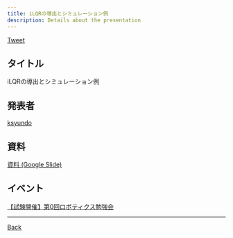```yaml
---
title: iLQRの導出とシミュレーション例
description: Details about the presentation
---
```


<link rel="shortcut icon" type="image/x-icon" href="/favicon.ico?">

<a href="https://twitter.com/share?ref_src=twsrc%5Etfw" class="twitter-share-button" data-show-count="false">Tweet</a><script async src="https://platform.twitter.com/widgets.js" charset="utf-8"></script>

## タイトル
iLQRの導出とシミュレーション例
## 発表者
[ksyundo](https://connpass.com/user/nekokoneko_mode/)
## 資料
[資料 (Google Slide)](https://docs.google.com/presentation/d/12TaCq3RMpfL6hKv5oh9h8YzPGZIwI1Z5Kukr9greSX8/edit?usp=sharing)
## イベント
[【試験開催】第0回ロボティクス勉強会](./0.md)

- - -
[Back](../../archive.md)

